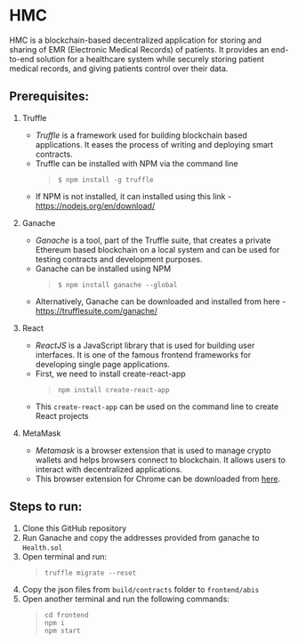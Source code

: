 # HMC 

HMC is a blockchain-based decentralized application for storing and sharing of EMR (Electronic Medical Records) of patients. It provides an end-to-end solution for a healthcare system while securely storing patient medical records, and giving patients control over their data.

## Prerequisites:

1. Truffle

   - _Truffle_ is a framework used for building blockchain based applications. It eases the process of writing and deploying smart contracts.
   - Truffle can be installed with NPM via the command line
     > `$ npm install -g truffle`
   - If NPM is not installed, it can installed using this link - https://nodejs.org/en/download/

2. Ganache

   - _Ganache_ is a tool, part of the Truffle suite, that creates a private Ethereum based blockchain on a local system and can be used for testing contracts and development purposes.
   - Ganache can be installed using NPM
     > `$ npm install ganache --global`
   - Alternatively, Ganache can be downloaded and installed from here - https://trufflesuite.com/ganache/

3. React

   - _ReactJS_ is a JavaScript library that is used for building user interfaces. It is one of the famous frontend frameworks for developing single page applications.
   - First, we need to install create-react-app
     > `npm install create-react-app`
   - This `create-react-app` can be used on the command line to create React projects

4. MetaMask
   - _Metamask_ is a browser extension that is used to manage crypto wallets and helps browsers connect to blockchain. It allows users to interact with decentralized applications.
   - This browser extension for Chrome can be downloaded from [here](https://chrome.google.com/webstore/detail/metamask/nkbihfbeogaeaoehlefnkodbefgpgknn?hl=en).

## Steps to run:

1. Clone this GitHub repository
2. Run Ganache and copy the addresses provided from ganache to `Health.sol`
3. Open terminal and run:
   > `truffle migrate --reset`
4. Copy the json files from `build/contracts` folder to `frontend/abis`
5. Open another terminal and run the following commands:
   > `cd frontend` <br> `npm i` <br> `npm start`
